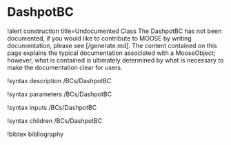 <!-- MOOSE Documentation Stub: Remove this when content is added. -->

# DashpotBC

!alert construction title=Undocumented Class
The DashpotBC has not been documented, if you would like to contribute to MOOSE by
writing documentation, please see [/generate.md]. The content contained on this page explains
the typical documentation associated with a MooseObject; however, what is contained is ultimately
determined by what is necessary to make the documentation clear for users.

!syntax description /BCs/DashpotBC

!syntax parameters /BCs/DashpotBC

!syntax inputs /BCs/DashpotBC

!syntax children /BCs/DashpotBC

!bibtex bibliography
